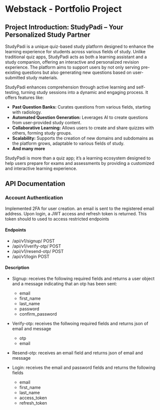 # Webstack - Portfolio Project

## Project Introduction: StudyPadi – Your Personalized Study Partner

StudyPadi is a unique quiz-based study platform designed to enhance the learning experience for students across various fields of study. Unlike traditional quiz apps, StudyPadi acts as both a learning assistant and a study companion, offering an interactive and personalized revision experience. The platform aims to support users by not only serving pre-existing questions but also generating new questions based on user-submitted study materials.

StudyPadi enhances comprehension through active learning and self-testing, turning study sessions into a dynamic and engaging process. It offers features like:
- **Past Question Banks:** Curates questions from various fields, starting with radiology.
- **Automated Question Generation:** Leverages AI to create questions from user-provided study content.
- **Collaborative Learning:** Allows users to create and share quizzes with others, forming study groups.
- **Scalability:** Supports the creation of new domains and subdomains as the platform grows, adaptable to various fields of study.
- **And many more**

StudyPadi is more than a quiz app; it’s a learning ecosystem designed to help users prepare for exams and assessments by providing a customized and interactive learning experience.

## API Documentation

### Account Authentication
Implemented 2FA for user creation. an email is sent to the registered email address. Upon login, a JWT access and refresh token is returned. This token should to used to access restricted endpoints

#### Endpoints
- /api/v1/signup/ POST
- /api/v1/verify-otp/ POST
- /api/v1/resend-otp/ POST
- /api/v1/login POST

#### Description
- Signup: receives the following required fields and returns a user object and a message indicating that an otp has been sent:
  * email
  * first_name
  * last_name
  * password
  * confirm_password 

- Verify-otp: receives the follwoing required fields and returns json of email and message
  * otp
  * email

- Resend-otp: receives an email field and returns json of email and message

- Login: receives the email and password fields and returns  the following fields
  * email
  * first_name
  * last_name
  * access_token
  * refresh_token
